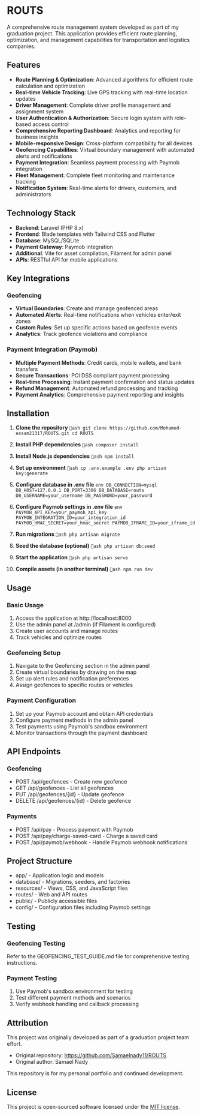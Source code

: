 ﻿# ROUTS

A comprehensive route management system developed as part of my graduation project. This application provides efficient route planning, optimization, and management capabilities for transportation and logistics companies.

## Features

- **Route Planning & Optimization**: Advanced algorithms for efficient route calculation and optimization
- **Real-time Vehicle Tracking**: Live GPS tracking with real-time location updates
- **Driver Management**: Complete driver profile management and assignment system
- **User Authentication & Authorization**: Secure login system with role-based access control
- **Comprehensive Reporting Dashboard**: Analytics and reporting for business insights
- **Mobile-responsive Design**: Cross-platform compatibility for all devices
- **Geofencing Capabilities**: Virtual boundary management with automated alerts and notifications
- **Payment Integration**: Seamless payment processing with Paymob integration
- **Fleet Management**: Complete fleet monitoring and maintenance tracking
- **Notification System**: Real-time alerts for drivers, customers, and administrators

## Technology Stack

- **Backend**: Laravel (PHP 8.x)
- **Frontend**: Blade templates with Tailwind CSS and Flutter
- **Database**: MySQL/SQLite
- **Payment Gateway**: Paymob integration
- **Additional**: Vite for asset compilation, Filament for admin panel
- **APIs**: RESTful API for mobile applications

## Key Integrations

### Geofencing
- **Virtual Boundaries**: Create and manage geofenced areas
- **Automated Alerts**: Real-time notifications when vehicles enter/exit zones
- **Custom Rules**: Set up specific actions based on geofence events
- **Analytics**: Track geofence violations and compliance

### Payment Integration (Paymob)
- **Multiple Payment Methods**: Credit cards, mobile wallets, and bank transfers
- **Secure Transactions**: PCI DSS compliant payment processing
- **Real-time Processing**: Instant payment confirmation and status updates
- **Refund Management**: Automated refund processing and tracking
- **Payment Analytics**: Comprehensive payment reporting and insights

## Installation

1. **Clone the repository**
`ash
git clone https://github.com/Mohamed-essam21317/ROUTS.git
cd ROUTS
`

2. **Install PHP dependencies**
`ash
composer install
`

3. **Install Node.js dependencies**
`ash
npm install
`

4. **Set up environment**
`ash
cp .env.example .env
php artisan key:generate
`

5. **Configure database in .env file**
`env
DB_CONNECTION=mysql
DB_HOST=127.0.0.1
DB_PORT=3306
DB_DATABASE=routs
DB_USERNAME=your_username
DB_PASSWORD=your_password
`

6. **Configure Paymob settings in .env file**
`env
PAYMOB_API_KEY=your_paymob_api_key
PAYMOB_INTEGRATION_ID=your_integration_id
PAYMOB_HMAC_SECRET=your_hmac_secret
PAYMOB_IFRAME_ID=your_iframe_id
`

7. **Run migrations**
`ash
php artisan migrate
`

8. **Seed the database (optional)**
`ash
php artisan db:seed
`

9. **Start the application**
`ash
php artisan serve
`

10. **Compile assets (in another terminal)**
`ash
npm run dev
`

## Usage

### Basic Usage
1. Access the application at http://localhost:8000
2. Use the admin panel at /admin (if Filament is configured)
3. Create user accounts and manage routes
4. Track vehicles and optimize routes

### Geofencing Setup
1. Navigate to the Geofencing section in the admin panel
2. Create virtual boundaries by drawing on the map
3. Set up alert rules and notification preferences
4. Assign geofences to specific routes or vehicles

### Payment Configuration
1. Set up your Paymob account and obtain API credentials
2. Configure payment methods in the admin panel
3. Test payments using Paymob's sandbox environment
4. Monitor transactions through the payment dashboard

## API Endpoints

### Geofencing
- POST /api/geofences - Create new geofence
- GET /api/geofences - List all geofences
- PUT /api/geofences/{id} - Update geofence
- DELETE /api/geofences/{id} - Delete geofence

### Payments
- POST /api/pay - Process payment with Paymob
- POST /api/pay/charge-saved-card - Charge a saved card
- POST /api/paymob/webhook - Handle Paymob webhook notifications

## Project Structure

- app/ - Application logic and models
- database/ - Migrations, seeders, and factories
- resources/ - Views, CSS, and JavaScript files
- routes/ - Web and API routes
- public/ - Publicly accessible files
- config/ - Configuration files including Paymob settings

## Testing

### Geofencing Testing
Refer to the GEOFENCING_TEST_GUIDE.md file for comprehensive testing instructions.

### Payment Testing
1. Use Paymob's sandbox environment for testing
2. Test different payment methods and scenarios
3. Verify webhook handling and callback processing

## Attribution

This project was originally developed as part of a graduation project team effort.
- Original repository: https://github.com/Samaelnady11/ROUTS
- Original author: Samael Nady

This repository is for my personal portfolio and continued development.

## License

This project is open-sourced software licensed under the [MIT license](https://opensource.org/licenses/MIT).
